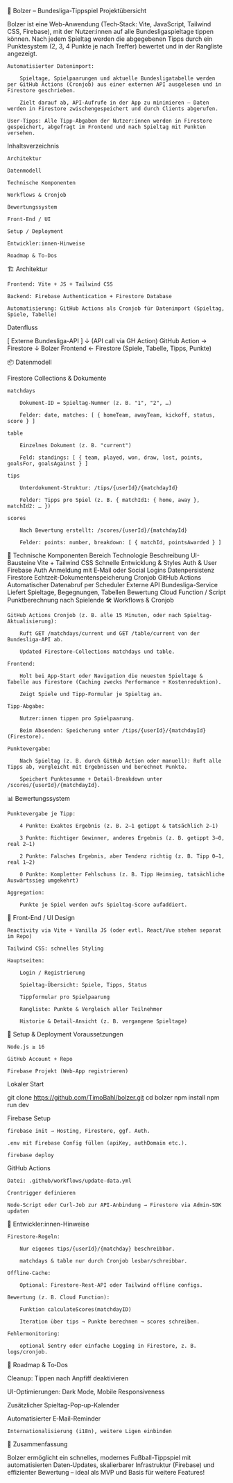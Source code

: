🥅 Bolzer – Bundesliga-Tippspiel
Projektübersicht

Bolzer ist eine Web-Anwendung (Tech‑Stack: Vite, JavaScript, Tailwind CSS, Firebase), mit der Nutzer:innen auf alle Bundesligaspieltage tippen können.
Nach jedem Spieltag werden die abgegebenen Tipps durch ein Punktesystem (2, 3, 4 Punkte je nach Treffer) bewertet und in der Rangliste angezeigt.

    Automatisierter Datenimport:

        Spieltage, Spielpaarungen und aktuelle Bundesligatabelle werden per GitHub Actions (Cronjob) aus einer externen API ausgelesen und in Firestore geschrieben.

        Zielt darauf ab, API-Aufrufe in der App zu minimieren – Daten werden in Firestore zwischengespeichert und durch Clients abgerufen.

    User-Tipps: Alle Tipp‑Abgaben der Nutzer:innen werden in Firestore gespeichert, abgefragt im Frontend und nach Spieltag mit Punkten versehen.

Inhaltsverzeichnis

    Architektur

    Datenmodell

    Technische Komponenten

    Workflows & Cronjob

    Bewertungssystem

    Front-End / UI

    Setup / Deployment

    Entwickler:innen-Hinweise

    Roadmap & To‑Dos

🏗️ Architektur

    Frontend: Vite + JS + Tailwind CSS

    Backend: Firebase Authentication + Firestore Database

    Automatisierung: GitHub Actions als Cronjob für Datenimport (Spieltag, Spiele, Tabelle)

Datenfluss

[ Externe Bundesliga-API ]
            ↓ (API call via GH Action)
     GitHub Action → Firestore
            ↓
     Bolzer Frontend ← Firestore (Spiele, Tabelle, Tipps, Punkte)

📦 Datenmodell

Firestore Collections & Dokumente

    matchdays

        Dokument-ID = Spieltag-Nummer (z. B. "1", "2", …)

        Felder: date, matches: [ { homeTeam, awayTeam, kickoff, status, score } ]

    table

        Einzelnes Dokument (z. B. "current")

        Feld: standings: [ { team, played, won, draw, lost, points, goalsFor, goalsAgainst } ]

    tips

        Unterdokument-Struktur: /tips/{userId}/{matchdayId}

        Felder: Tipps pro Spiel (z. B. { matchId1: { home, away }, matchId2: … })

    scores

        Nach Bewertung erstellt: /scores/{userId}/{matchdayId}

        Felder: points: number, breakdown: [ { matchId, pointsAwarded } ]

🔧 Technische Komponenten
Bereich	Technologie	Beschreibung
UI-Bausteine	Vite + Tailwind CSS	Schnelle Entwicklung & Styles
Auth & User	Firebase Auth	Anmeldung mit E‑Mail oder Social Logins
Datenpersistenz	Firestore	Echtzeit-Dokumentenspeicherung
Cronjob	GitHub Actions	Automatischer Datenabruf per Scheduler
Externe API	Bundesliga-Service	Liefert Spieltage, Begegnungen, Tabellen
Bewertung	Cloud Function / Script	Punktberechnung nach Spielende
🛠️ Workflows & Cronjob

    GitHub Actions Cronjob (z. B. alle 15 Minuten, oder nach Spieltag-Aktualisierung):

        Ruft GET /matchdays/current und GET /table/current von der Bundesliga-API ab.

        Updated Firestore-Collections matchdays und table.

    Frontend:

        Holt bei App‑Start oder Navigation die neuesten Spieltage & Tabelle aus Firestore (Caching zwecks Performance + Kostenreduktion).

        Zeigt Spiele und Tipp-Formular je Spieltag an.

    Tipp-Abgabe:

        Nutzer:innen tippen pro Spielpaarung.

        Beim Absenden: Speicherung unter /tips/{userId}/{matchdayId} (Firestore).

    Punktevergabe:

        Nach Spieltag (z. B. durch GitHub Action oder manuell): Ruft alle Tipps ab, vergleicht mit Ergebnissen und berechnet Punkte.

        Speichert Punktesumme + Detail-Breakdown unter /scores/{userId}/{matchdayId}.

📊 Bewertungssystem

    Punktevergabe je Tipp:

        4 Punkte: Exaktes Ergebnis (z. B. 2–1 getippt & tatsächlich 2–1)

        3 Punkte: Richtiger Gewinner, anderes Ergebnis (z. B. getippt 3–0, real 2–1)

        2 Punkte: Falsches Ergebnis, aber Tendenz richtig (z. B. Tipp 0–1, real 1–2)

        0 Punkte: Kompletter Fehlschuss (z. B. Tipp Heimsieg, tatsächliche Auswärtssieg umgekehrt)

    Aggregation:

        Punkte je Spiel werden aufs Spieltag-Score aufaddiert.

🎨 Front-End / UI Design

    Reactivity via Vite + Vanilla JS (oder evtl. React/Vue stehen separat im Repo)

    Tailwind CSS: schnelles Styling

    Hauptseiten:

        Login / Registrierung

        Spieltag-Übersicht: Spiele, Tipps, Status

        Tippformular pro Spielpaarung

        Rangliste: Punkte & Vergleich aller Teilnehmer

        Historie & Detail-Ansicht (z. B. vergangene Spieltage)

🚀 Setup & Deployment
Voraussetzungen

    Node.js ≥ 16

    GitHub Account + Repo

    Firebase Projekt (Web‑App registrieren)

Lokaler Start

git clone https://github.com/TimoBahl/bolzer.git
cd bolzer
npm install
npm run dev

Firebase Setup

    firebase init → Hosting, Firestore, ggf. Auth.

    .env mit Firebase Config füllen (apiKey, authDomain etc.).

    firebase deploy

GitHub Actions

    Datei: .github/workflows/update-data.yml

    Crontrigger definieren

    Node-Script oder Curl‑Job zur API-Anbindung → Firestore via Admin‑SDK updaten

🧩 Entwickler:innen-Hinweise

    Firestore-Regeln:

        Nur eigenes tips/{userId}/{matchday} beschreibbar.

        matchdays & table nur durch Cronjob lesbar/schreibbar.

    Offline-Cache:

        Optional: Firestore-Rest-API oder Tailwind offline configs.

    Bewertung (z. B. Cloud Function):

        Funktion calculateScores(matchdayID)

        Iteration über tips → Punkte berechnen → scores schreiben.

    Fehlermonitoring:

        optional Sentry oder einfache Logging in Firestore, z. B. logs/cronjob.

📌 Roadmap & To‑Dos

Cleanup: Tippen nach Anpfiff deaktivieren

UI-Optimierungen: Dark Mode, Mobile Responsiveness

Zusätzlicher Spieltag-Pop‑up-Kalender

Automatisierter E‑Mail-Reminder

    Internationalisierung (i18n), weitere Ligen einbinden

🎯 Zusammenfassung

Bolzer ermöglicht ein schnelles, modernes Fußball-Tippspiel mit automatisierten Daten‑Updates, skalierbarer Infrastruktur (Firebase) und effizienter Bewertung – ideal als MVP und Basis für weitere Features!
